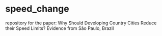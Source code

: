 # speed_change
repository for the paper: Why Should Developing Country Cities Reduce their Speed Limits? Evidence from São Paulo, Brazil
